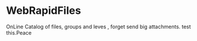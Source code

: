 WebRapidFiles
=============

OnLine Catalog of files, groups and leves , forget send big attachments. test this.Peace